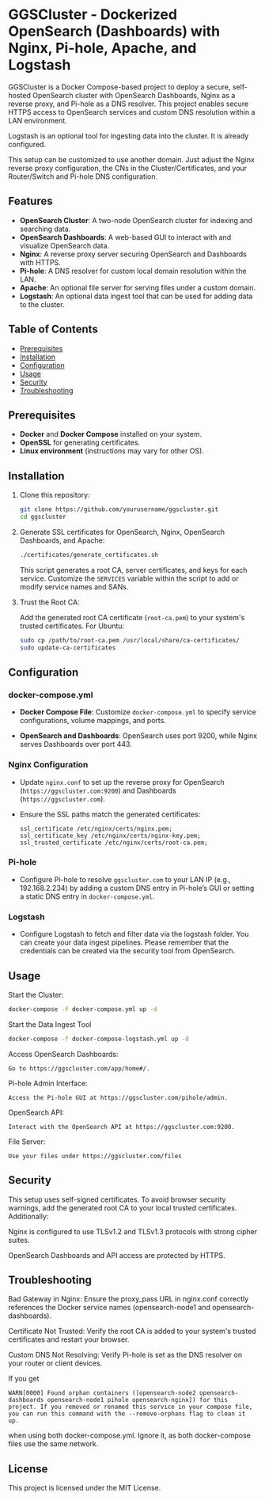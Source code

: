 # GGSCluster - Dockerized OpenSearch (Dashboards) with Nginx, Pi-hole, Apache, and Logstash

GGSCluster is a Docker Compose-based project to deploy a secure, self-hosted OpenSearch cluster with OpenSearch Dashboards, Nginx as a reverse proxy, and Pi-hole as a DNS resolver. This project enables secure HTTPS access to OpenSearch services and custom DNS resolution within a LAN environment.

Logstash is an optional tool for ingesting data into the cluster. It is already configured.

This setup can be customized to use another domain. Just adjust the Nginx reverse proxy configuration, the CNs in the Cluster/Certificates, and your Router/Switch and Pi-hole DNS configuration.

## Features

- **OpenSearch Cluster**: A two-node OpenSearch cluster for indexing and searching data.
- **OpenSearch Dashboards**: A web-based GUI to interact with and visualize OpenSearch data.
- **Nginx**: A reverse proxy server securing OpenSearch and Dashboards with HTTPS.
- **Pi-hole**: A DNS resolver for custom local domain resolution within the LAN.
- **Apache**: An optional file server for serving files under a custom domain.
- **Logstash**: An optional data ingest tool that can be used for adding data to the cluster.

## Table of Contents

- [Prerequisites](#prerequisites)
- [Installation](#installation)
- [Configuration](#configuration)
- [Usage](#usage)
- [Security](#security)
- [Troubleshooting](#troubleshooting)

## Prerequisites

- **Docker** and **Docker Compose** installed on your system.
- **OpenSSL** for generating certificates.
- **Linux environment** (instructions may vary for other OS).

## Installation

1. Clone this repository:
    ```bash
    git clone https://github.com/yourusername/ggscluster.git
    cd ggscluster
    ```

2. Generate SSL certificates for OpenSearch, Nginx, OpenSearch Dashboards, and Apache:
    ```bash
    ./certificates/generate_certificates.sh
    ```

   This script generates a root CA, server certificates, and keys for each service. Customize the `SERVICES` variable within the script to add or modify service names and SANs.

3. Trust the Root CA:

   Add the generated root CA certificate (`root-ca.pem`) to your system's trusted certificates.
   For Ubuntu:
    ```bash
    sudo cp /path/to/root-ca.pem /usr/local/share/ca-certificates/
    sudo update-ca-certificates
    ```

## Configuration

### docker-compose.yml

- **Docker Compose File**: Customize `docker-compose.yml` to specify service configurations, volume mappings, and ports.

- **OpenSearch and Dashboards**: OpenSearch uses port 9200, while Nginx serves Dashboards over port 443.

### Nginx Configuration

- Update `nginx.conf` to set up the reverse proxy for OpenSearch (`https://ggscluster.com:9200`) and Dashboards (`https://ggscluster.com`).

- Ensure the SSL paths match the generated certificates:
    ```nginx
    ssl_certificate /etc/nginx/certs/nginx.pem;
    ssl_certificate_key /etc/nginx/certs/nginx-key.pem;
    ssl_trusted_certificate /etc/nginx/certs/root-ca.pem;
    ```

### Pi-hole

- Configure Pi-hole to resolve `ggscluster.com` to your LAN IP (e.g., 192.168.2.234) by adding a custom DNS entry in Pi-hole’s GUI or setting a static DNS entry in `docker-compose.yml`.

### Logstash

- Configure Logstash to fetch and filter data via the logstash folder. You can create your data ingest pipelines. Please remember that the credentials can be created via the security tool from OpenSearch.

## Usage

Start the Cluster:
```bash
docker-compose -f docker-compose.yml up -d
```

Start the Data Ingest Tool

```bash
docker-compose -f docker-compose-logstash.yml up -d
```

Access OpenSearch Dashboards:

    Go to https://ggscluster.com/app/home#/.

Pi-hole Admin Interface:

    Access the Pi-hole GUI at https://ggscluster.com/pihole/admin.

OpenSearch API:

    Interact with the OpenSearch API at https://ggscluster.com:9200.

File Server:

    Use your files under https://ggscluster.com/files

## Security

This setup uses self-signed certificates. To avoid browser security warnings, add the generated root CA to your local trusted certificates. Additionally:

Nginx is configured to use TLSv1.2 and TLSv1.3 protocols with strong cipher suites.

OpenSearch Dashboards and API access are protected by HTTPS.

## Troubleshooting

Bad Gateway in Nginx: Ensure the proxy_pass URL in nginx.conf correctly references the Docker service names (opensearch-node1 and opensearch-dashboards).

Certificate Not Trusted: Verify the root CA is added to your system's trusted certificates and restart your browser.

Custom DNS Not Resolving: Verify Pi-hole is set as the DNS resolver on your router or client devices.

If you get 

`WARN[0000] Found orphan containers ([opensearch-node2 opensearch-dashboards opensearch-node1 pihole opensearch-nginx]) for this project. If you removed or renamed this service in your compose file, you can run this command with the --remove-orphans flag to clean it up.`

when using both docker-compose.yml. Ignore it, as both docker-compose files use the same network.

## License

This project is licensed under the MIT License.